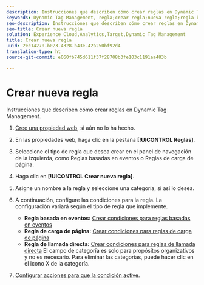 ```yaml
---
description: Instrucciones que describen cómo crear reglas en Dynamic Tag Management.
keywords: Dynamic Tag Management, regla;crear regla;nueva regla;regla basada en eventos;regla de carga de página;regla de llamada directa
seo-description: Instrucciones que describen cómo crear reglas en Dynamic Tag Management.
seo-title: Crear nueva regla
solution: Experience Cloud,Analytics,Target,Dynamic Tag Management
title: Crear nueva regla
uuid: 2ec14270-b023-4328-b43e-42a250bf92d4
translation-type: ht
source-git-commit: e060fb745d611f37f28708b3fe103c1191aa483b

---
```



# Crear nueva regla

Instrucciones que describen cómo crear reglas en Dynamic Tag Management.

1. [Cree una propiedad web](../../../implement/c-implement-with-dtm/t-create-web-property.md#task_960467FBB7A54499AC228CB3AA3C4123), si aún no lo ha hecho.
1. En las propiedades web, haga clic en la pestaña **[!UICONTROL Reglas]**.
1. Seleccione el tipo de regla que desea crear en el panel de navegación de la izquierda, como Reglas basadas en eventos o Reglas de carga de página.
1. Haga clic en **[!UICONTROL Crear nueva regla]**.
1. Asigne un nombre a la regla y seleccione una categoría, si así lo desea.
1. A continuación, configure las condiciones para la regla. La configuración variará según el tipo de regla que implemente.

   * **Regla basada en eventos:** [Crear condiciones para reglas basadas en eventos](../../../implement/c-implement-with-dtm/c-rules/t-rules-event-conditions.md#task_A122DE72110F4579A91F9D96D92D39FC)
   * **Regla de carga de página:** [Crear condiciones para reglas de carga de página](../../../implement/c-implement-with-dtm/c-rules/t-rules-page-conditions.md#task_69B41CB230EE4530A755D91233F73706)
   * **Regla de llamada directa:** [Crear condiciones para reglas de llamada directa](../../../implement/c-implement-with-dtm/c-rules/t-rules-direct-conditions.md#task_85EB8F01775A402BA53B8298F0AADA09)
   El campo de categoría es solo para propósitos organizativos y no es necesario. Para eliminar las categorías, puede hacer clic en el icono X de la categoría.
1. [Configurar acciones para que la condición active](../../../implement/c-implement-with-dtm/c-rules/t-rules-actions.md#task_94DFE0D8B53A43E2892851BABE381121).
